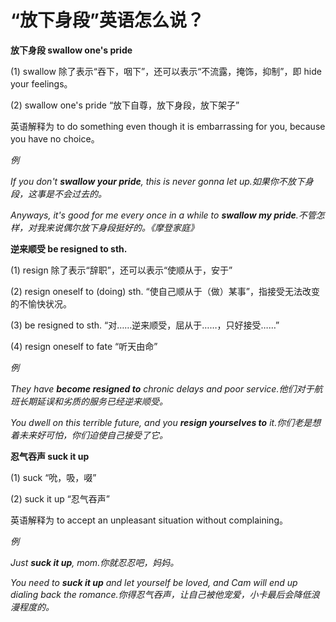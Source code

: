 # “放下身段”英语怎么说？

**放下身段 swallow one's pride**

(1) swallow 除了表示“吞下，咽下”，还可以表示“不流露，掩饰，抑制”，即 hide your feelings。

(2) swallow one's pride “放下自尊，放下身段，放下架子”

英语解释为 to do something even though it is embarrassing for you, because you have no choice。

_例_

_If you don't **swallow your pride**, this is never gonna let up.如果你不放下身段，这事是不会过去的。_

_Anyways, it's good for me every once in a while to **swallow my pride**.不管怎样，对我来说偶尔放下身段挺好的。《摩登家庭》_

**逆来顺受 be resigned to sth.**

(1) resign 除了表示“辞职”，还可以表示“使顺从于，安于”

(2) resign oneself to (doing) sth. “使自己顺从于（做）某事”，指接受无法改变的不愉快状况。

(3) be resigned to sth. “对……逆来顺受，屈从于……，只好接受……”

(4) resign oneself to fate “听天由命”

_例_

_They have **become resigned to** chronic delays and poor service.他们对于航班长期延误和劣质的服务已经逆来顺受。_

_You dwell on this terrible future, and you **resign yourselves to** it.你们老是想着未来好可怕，你们迫使自己接受了它。_

**忍气吞声 suck it up**

(1) suck “吮，吸，啜”

(2) suck it up “忍气吞声”

英语解释为 to accept an unpleasant situation without complaining。

_例_

_Just **suck it up**, mom.你就忍忍吧，妈妈。_

_You need to **suck it up** and let yourself be loved, and Cam will end up dialing back the romance.你得忍气吞声，让自己被他宠爱，小卡最后会降低浪漫程度的。_
